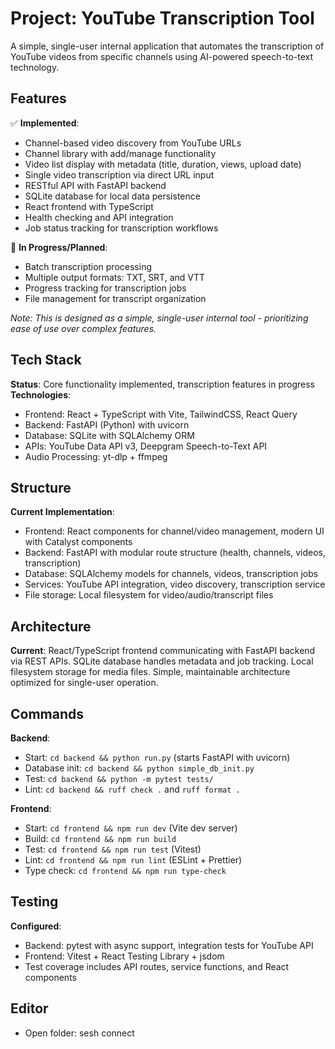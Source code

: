 # Project: YouTube Transcription Tool
A simple, single-user internal application that automates the transcription of YouTube videos from specific channels using AI-powered speech-to-text technology.

## Features
✅ **Implemented**:
- Channel-based video discovery from YouTube URLs
- Channel library with add/manage functionality
- Video list display with metadata (title, duration, views, upload date)
- Single video transcription via direct URL input
- RESTful API with FastAPI backend
- SQLite database for local data persistence
- React frontend with TypeScript
- Health checking and API integration
- Job status tracking for transcription workflows

🚧 **In Progress/Planned**:
- Batch transcription processing
- Multiple output formats: TXT, SRT, and VTT
- Progress tracking for transcription jobs
- File management for transcript organization

*Note: This is designed as a simple, single-user internal tool - prioritizing ease of use over complex features.*

## Tech Stack
**Status**: Core functionality implemented, transcription features in progress
**Technologies**:
- Frontend: React + TypeScript with Vite, TailwindCSS, React Query
- Backend: FastAPI (Python) with uvicorn
- Database: SQLite with SQLAlchemy ORM
- APIs: YouTube Data API v3, Deepgram Speech-to-Text API
- Audio Processing: yt-dlp + ffmpeg

## Structure
**Current Implementation**:
- Frontend: React components for channel/video management, modern UI with Catalyst components
- Backend: FastAPI with modular route structure (health, channels, videos, transcription)
- Database: SQLAlchemy models for channels, videos, transcription jobs
- Services: YouTube API integration, video discovery, transcription service
- File storage: Local filesystem for video/audio/transcript files

## Architecture
**Current**: React/TypeScript frontend communicating with FastAPI backend via REST APIs. SQLite database handles metadata and job tracking. Local filesystem storage for media files. Simple, maintainable architecture optimized for single-user operation.

## Commands
**Backend**:
- Start: `cd backend && python run.py` (starts FastAPI with uvicorn)
- Database init: `cd backend && python simple_db_init.py`
- Test: `cd backend && python -m pytest tests/`
- Lint: `cd backend && ruff check .` and `ruff format .`

**Frontend**:
- Start: `cd frontend && npm run dev` (Vite dev server)
- Build: `cd frontend && npm run build`
- Test: `cd frontend && npm run test` (Vitest)
- Lint: `cd frontend && npm run lint` (ESLint + Prettier)
- Type check: `cd frontend && npm run type-check`

## Testing
**Configured**:
- Backend: pytest with async support, integration tests for YouTube API
- Frontend: Vitest + React Testing Library + jsdom
- Test coverage includes API routes, service functions, and React components

## Editor
- Open folder: sesh connect

